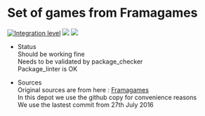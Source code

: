 # Set of games from Framagames

[![Integration level](https://dash.yunohost.org/integration/framagames.svg)](https://dash.yunohost.org/appci/app/framagames) ![](https://ci-apps.yunohost.org/ci/badges/framagames.status.svg) ![](https://ci-apps.yunohost.org/ci/badges/framagames.maintain.svg)

* Status
</br>Should be working fine
</br>Needs to be validated by package_checker
</br>Package_linter is OK

* Sources
</br>Original sources are from here : [Framagames](https://git.framasoft.org/framasoft/framagames.git)
</br>In this depot we use the github copy for convenience reasons
</br>We use the lastest commit from 27th July 2016

